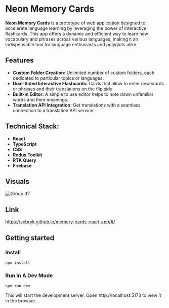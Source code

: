 # Neon Memory Cards

**Neon Memory Cards** is a prototype of web application designed to accelerate language learning by leveraging the power of interactive flashcards. This app offers a dynamic and efficient way to learn new vocabulary and phrases across various languages, making it an indispensable tool for language enthusiasts and polyglots alike.

## Features

- **Custom Folder Creation:** Unlimited number of custom folders, each dedicated to particular topics or languages.
- **Dual-Sided Interactive Flashcards:** Cards that allow to enter new words or phrases and their translations on the flip side.
- **Built-in Editor:** A simple to use editor helps to note down unfamiliar words and their meanings.
- **Translation API Integration:** Get translations with a seamless connection to a translation API service.

## Technical Stack:

- **React**
- **TypeScript**
- **CSS**
- **Redux Toolkit**
- **RTK Query**
- **Firebase**

## Visuals

![Group 32](https://github.com/sebryk/memory-cards-react-app/assets/106953297/75a91667-b5ac-497c-a47e-e2fb10b57acf)

## Link

https://sebryk.github.io/memory-cards-react-app/#/

## Getting started

### Install

```
npm install
```

### Run In A Dev Mode

```
npm run dev
```

This will start the development server. Open http://localhost:5173 to view it in the browser.
